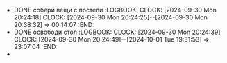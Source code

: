 - DONE  собери вещи с постели
  :LOGBOOK:
  CLOCK: [2024-09-30 Mon 20:24:18]
  CLOCK: [2024-09-30 Mon 20:24:25]--[2024-09-30 Mon 20:38:32] =>  00:14:07
  :END:
- DONE освободи стол
  :LOGBOOK:
  CLOCK: [2024-09-30 Mon 20:24:39]
  CLOCK: [2024-09-30 Mon 20:24:49]--[2024-10-01 Tue 19:31:53] =>  23:07:04
  :END:
-